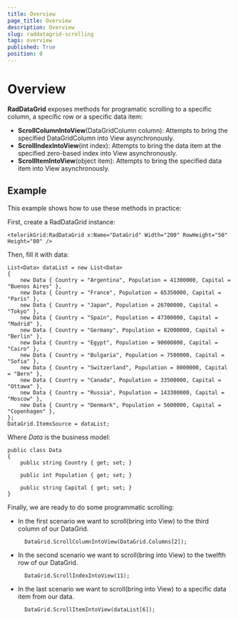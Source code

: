 ```yaml
---
title: Overview
page_title: Overview
description: Overview
slug: raddatagrid-scrolling
tags: overview
published: True
position: 0
---
```


# Overview

**RadDataGrid** exposes methods for programatic scrolling to a specific column, a specific row or a specific data item:

* **ScrollColumnIntoView**(DataGridColumn column): Attempts to bring the specified DataGridColumn into View asynchronously.
* **ScrollIndexIntoView**(int index): Attempts to bring the data item at the specified zero-based index into View asynchronously.
* **ScrollItemIntoView**(object item): Attempts to bring the specified data item into View asynchronously.

## Example

This example shows how to use these methods in practice:

First, create a RadDataGrid instance:

	<telerikGrid:RadDataGrid x:Name="DataGrid" Width="200" RowHeight="50" Height="80" />

Then, fill it with data:

	List<Data> dataList = new List<Data>
	{
	    new Data { Country = "Argentina", Population = 41300000, Capital = "Buenos Aires" },
	    new Data { Country = "France", Population = 65350000, Capital = "Paris" },
	    new Data { Country = "Japan", Population = 26700000, Capital = "Tokyo" },
	    new Data { Country = "Spain", Population = 47300000, Capital = "Madrid" },
	    new Data { Country = "Germany", Population = 82000000, Capital = "Berlin" },
	    new Data { Country = "Egypt", Population = 90000000, Capital = "Cairo" },
	    new Data { Country = "Bulgaria", Population = 7500000, Capital = "Sofia" },
	    new Data { Country = "Switzerland", Population = 8000000, Capital = "Bern" },
	    new Data { Country = "Canada", Population = 33500000, Capital = "Ottawa" },
	    new Data { Country = "Russia", Population = 143300000, Capital = "Moscow" },
	    new Data { Country = "Denmark", Population = 5600000, Capital = "Copenhagen" },
	};
	DataGrid.ItemsSource = dataList;

Where *Data* is the business model:

	public class Data
	{
	    public string Country { get; set; }
	
	    public int Population { get; set; }
	
	    public string Capital { get; set; }
	}

Finally, we are ready to do some programmatic scrolling: 

* In the first scenario we want to scroll(bring into View) to the third column of our DataGrid.

		DataGrid.ScrollColumnIntoView(DataGrid.Columns[2]);
* In the second scenario we want to scroll(bring into View) to the twelfth row of our DataGrid.

		DataGrid.ScrollIndexIntoView(11);
* In the last scenario we want to scroll(bring into View) to a specific data item from our data.
	
		DataGrid.ScrollItemIntoView(dataList[6]);